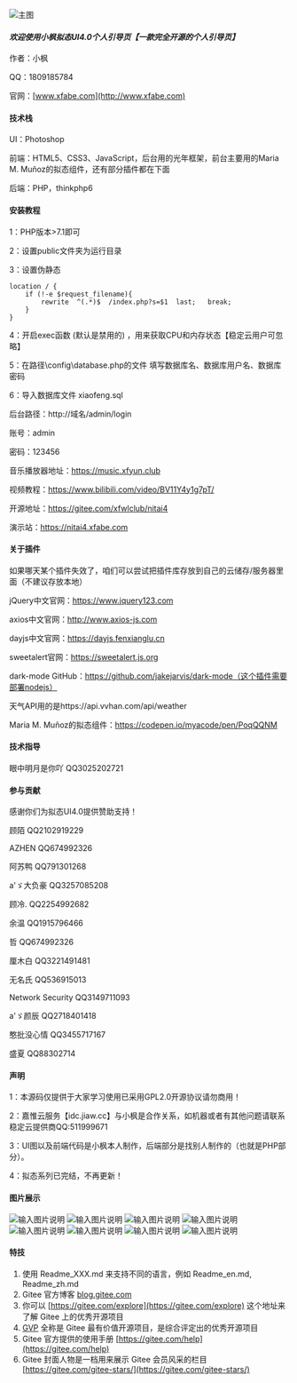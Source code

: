 ![主图](https://images.gitee.com/uploads/images/2022/0620/142727_a74322db_8353399.png "Mimic UI4.0主图.png")
####  _欢迎使用小枫拟态UI4.0个人引导页【一款完全开源的个人引导页】_ 

作者：小枫

QQ：1809185784

官网：[www.xfabe.com](http://www.xfabe.com)

#### 技术栈
UI：Photoshop

前端：HTML5、CSS3、JavaScript，后台用的光年框架，前台主要用的Maria M. Muñoz的拟态组件，还有部分插件都在下面

后端：PHP，thinkphp6

#### 安装教程

1：PHP版本>7.1即可

2：设置public文件夹为运行目录

3：设置伪静态
```
location / {
	if (!-e $request_filename){
		rewrite  ^(.*)$  /index.php?s=$1  last;   break;
	}
}
```
4：开启exec函数 (默认是禁用的) ，用来获取CPU和内存状态【稳定云用户可忽略】

5：在路径\config\database.php的文件 填写数据库名、数据库用户名、数据库密码

6：导入数据库文件 xiaofeng.sql

后台路径：http://域名/admin/login

账号：admin

密码：123456

音乐播放器地址：https://music.xfyun.club


视频教程：https://www.bilibili.com/video/BV11Y4y1g7pT/

开源地址：https://gitee.com/xfwlclub/nitai4

演示站：https://nitai4.xfabe.com

#### 关于插件

如果哪天某个插件失效了，咱们可以尝试把插件库存放到自己的云储存/服务器里面（不建议存放本地）

jQuery中文官网：https://www.jquery123.com

axios中文官网：http://www.axios-js.com

dayjs中文官网：https://dayjs.fenxianglu.cn

sweetalert官网：https://sweetalert.js.org

dark-mode GitHub：https://github.com/jakejarvis/dark-mode（这个插件需要部署nodejs）

天气API用的是https://api.vvhan.com/api/weather

Maria M. Muñoz的拟态组件：https://codepen.io/myacode/pen/PoqQQNM

#### 技术指导

眼中明月是你吖           QQ3025202721

#### 参与贡献

感谢你们为拟态UI4.0提供赞助支持！

顾陌	   		QQ2102919229

AZHEN        		QQ674992326

阿苏鸭         		QQ791301268

a'ゞ大负豪   		QQ3257085208

顾冷.	   		QQ2254992682

余温	   		QQ1915796466

哲	  		QQ674992326

厘木白	   		QQ3221491481

无名氏		        QQ536915013

Network Security        QQ3149711093

a'ゞ颜辰			QQ2718401418

憨批没心情		QQ3455717167

盛夏			QQ88302714

#### 声明 

1：本源码仅提供于大家学习使用已采用GPL2.0开源协议请勿商用！

2：嘉惟云服务【idc.jiaw.cc】与小枫是合作关系，如机器或者有其他问题请联系稳定云提供商QQ:511999671

3：UI图以及前端代码是小枫本人制作，后端部分是找别人制作的（也就是PHP部分）。

4：拟态系列已完结，不再更新！


#### 图片展示
![输入图片说明](https://images.gitee.com/uploads/images/2022/0620/143342_90e910cc_8353399.jpeg "拟态4首页展示1.jpg")
![输入图片说明](https://images.gitee.com/uploads/images/2022/0620/143359_1878a8cc_8353399.jpeg "拟态4首页展示2.jpg")
![输入图片说明](https://images.gitee.com/uploads/images/2022/0620/143412_bf3ec65a_8353399.jpeg "拟态4首页展示3.jpg")
![输入图片说明](https://images.gitee.com/uploads/images/2022/0620/143432_a4eeea03_8353399.jpeg "拟态4首页展示4.jpg")
![输入图片说明](https://images.gitee.com/uploads/images/2022/0620/143443_4817c473_8353399.jpeg "拟态4友链展示.jpg")
![输入图片说明](https://images.gitee.com/uploads/images/2022/0620/143505_d28ed612_8353399.jpeg "登陆.jpg")
![输入图片说明](https://images.gitee.com/uploads/images/2022/0620/143259_fb90ccc1_8353399.jpeg "拟态4后台展示1.jpg")
![输入图片说明](https://images.gitee.com/uploads/images/2022/0620/143456_fb8ddfa3_8353399.jpeg "拟态4后台展示2.jpg")

#### 特技

1.  使用 Readme\_XXX.md 来支持不同的语言，例如 Readme\_en.md, Readme\_zh.md
2.  Gitee 官方博客 [blog.gitee.com](https://blog.gitee.com)
3.  你可以 [https://gitee.com/explore](https://gitee.com/explore) 这个地址来了解 Gitee 上的优秀开源项目
4.  [GVP](https://gitee.com/gvp) 全称是 Gitee 最有价值开源项目，是综合评定出的优秀开源项目
5.  Gitee 官方提供的使用手册 [https://gitee.com/help](https://gitee.com/help)
6.  Gitee 封面人物是一档用来展示 Gitee 会员风采的栏目 [https://gitee.com/gitee-stars/](https://gitee.com/gitee-stars/)
